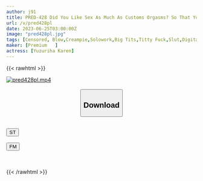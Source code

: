 ```yaml
---
author: j91
title: PRED-428 Did You Like Sex As Much As Customs Orgasms? So That You (boyfriend) Won't Be Able To Go To Sex Again, I Won't Stop Even If I Make 10 Vaginal Cum Shots. Karen Yuzuriha
url: /v/pred428pl
date: 2023-06-25T03:00:00Z
image: "pred428pl.jpg"
tags: [Censored, Blow,Creampie,Solowork,Big Tits,Titty Fuck,Slut,Digital Mosaic	]
maker: [Premium   ]
actress: [Yuzuriha Karen]
---
```



{{< rawhtml >}}

<div class="video" data-videoid="ro2B1bm8QQfbqwm">
    <a href="javascript:;">
        <img src="/v/pred428pl/pred428pl.jpg" width="WIDTH" height="HEIGHT" alt="pred428pl.mp4" loading="lazy">
    </a>
</div>

<script type="text/javascript" src="https://j91.asia/asset/on-demand-st.js"></script>

<br>
  <link rel="stylesheet" href="https://j91.asia/asset/bs5.css">
  
  <center>
  <button class="btn btn-primary" type="button" data-bs-toggle="collapse" data-bs-target=".multi-collapse" aria-expanded="false" aria-controls="multiCollapseExample1 multiCollapseExample2"><h2>Download</h2></button></center>
</p>
<div class="row">
  <div class="col">
    <div class="collapse multi-collapse" id="multiCollapseExample1">
      <div class="card card-body">
	      	      <br>
<div class="buttons">  
<a href="https://streamtape.to/v/ro2B1bm8QQfbqwm" target="_blank"><button class="btn-hover color-3"><i class="fa fa-download"></i> ST</button></a></div>
    </div>
  </div>
</div>
  <div class="col">
    <div class="collapse multi-collapse" id="multiCollapseExample2">
      <div class="card card-body">
	      <br>
<div class="buttons">
    <a href="https://filemoon.sx/d/w240966y8hiz" target="_blank"><button class="btn-hover color-8"><i class="fa fa-download"></i> FM</button></a></div>
<br><br>
      </div>
    </div>
  </div>
</div>

{{< /rawhtml >}}